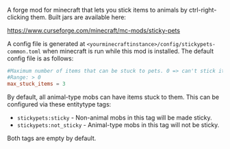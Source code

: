 A forge mod for minecraft that lets you stick items to animals by ctrl-right-clicking them. Built jars are available here:

https://www.curseforge.com/minecraft/mc-mods/sticky-pets

A config file is generated at `<yourminecraftinstance>/config/stickypets-common.toml` when minecraft is run while this mod is installed. The default config file is as follows:

```toml
#Maximum number of items that can be stuck to pets. 0 => can't stick items to pets
#Range: > 0
max_stuck_items = 3
```

By default, all animal-type mobs can have items stuck to them. This can be configured via these entitytype tags:

* `stickypets:sticky` - Non-animal mobs in this tag will be made sticky.
* `stickypets:not_sticky` - Animal-type mobs in this tag will not be sticky.

Both tags are empty by default.
